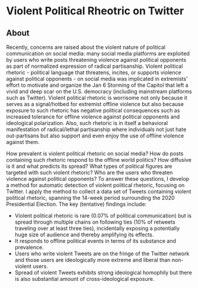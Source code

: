 # Violent Political Rheotric on Twitter


## About

Recently, concerns are raised about the violent nature of political communication on social media: many social media platforms are exploited by users who write posts threatening violence against political opponents as part of normalized expression of radical partisanship. Violent political rhetoric - political language that threatens, incites, or supports violence against political opponents - on social media was implicated in extremists' effort to motivate and organize the Jan 6 Storming of the Capitol that left a vivid and deep scar on the U.S. democracy (including mainstream platforms such as Twitter). Violent political rhetoric is worrisome not only because it serves as a signal/hotbed for extremist offline violence but also because exposure to such rhetoric has negative political consequences such as increased tolerance for offline violence against political opponents and ideological polarization. Also, such rhetoric is in itself a behavioral manifestation of radical/lethal partisanship where individuals not just hate out-partisans but also support and even enjoy the use of offline violence against them.

How prevalent is violent political rhetoric on social media? How do posts containing such rhetoric respond to the offline world politics? How diffusive is it and what predicts its spread? What types of political figures are targeted with such violent rhetoric? Who are the users who threaten violence against political opponents? To answer these questions, I develop a method for automatic detection of violent political rhetoric, focusing on Twitter. I apply the method to collect a data set of Tweets containing violent political rhetoric, spanning the 14-week period surrounding the 2020 Presidential Election. The key (tentative) findings include:

* Violent political rhetoric is rare (0.07\% of political communication) but is spread through multiple chains on following ties (10% of retweets traveling over at least three ties), incidentally exposing a potentially huge size of audience and thereby amplifying its effects.
* It responds to offline political events in terms of its substance and prevalence.
* Users who write violent Tweets are on the fringe of the Twitter network and those users are ideologically more extreme and liberal than non-violent users.
* Spread of violent Tweets exhibits strong ideological homophily but there is also substantial amount of cross-ideological exposure.


